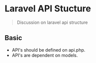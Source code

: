 # Laravel API Stucture

> Discussion on laravel api structure

## Basic

- API's should be defined on api.php.
- API's are dependent on models.
